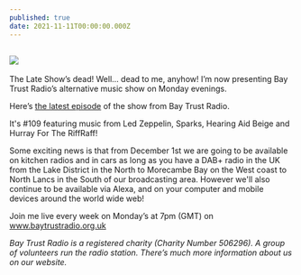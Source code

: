 ```yaml
---
published: true
date: 2021-11-11T00:00:00.000Z
---
```

![]({{site.baseurl}}//adrian%20at%20media%20city.jpeg)
---
The Late Show’s dead! Well… dead to me, anyhow! I’m now presenting Bay Trust Radio’s alternative music show on Monday evenings.

Here’s [the latest episode](https://www.mixcloud.com/BayTrustRadio/monday-evening-with-adrian-wilson-9/) of the show from Bay Trust Radio.

 It's #109 featuring music from Led Zeppelin, Sparks, Hearing Aid Beige and Hurray For The RiffRaff!

Some exciting news is that from December 1st we are going to be available on kitchen radios and in cars as long as you have a DAB+ radio in the UK from the Lake District in the North to Morecambe Bay on the West coast to North Lancs in the South of our broadcasting area. However we'll also continue to be available via Alexa, and on your computer and mobile devices around the world wide web!

Join me live every week on Monday’s at 7pm (GMT) on www.baytrustradio.org.uk

_Bay Trust Radio is a registered charity (Charity Number 506296). A group of volunteers run the radio station. There’s much more information about us on our website._
